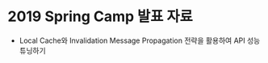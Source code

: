 # 2019 Spring Camp 발표 자료

- Local Cache와 Invalidation Message Propagation 전략을 활용하여 API 성능 튜닝하기
